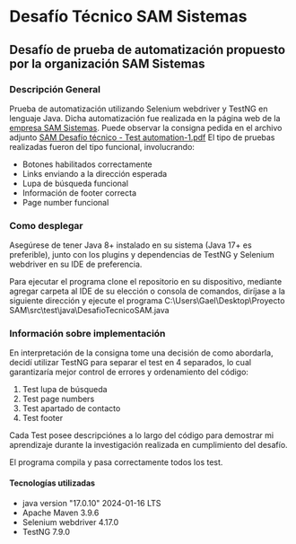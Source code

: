 # Desafío Técnico SAM Sistemas

## Desafío de prueba de automatización propuesto por la organización SAM Sistemas

### Descripción General

Prueba de automatización utilizando Selenium webdriver y TestNG en lenguaje Java. Dicha automatización fue realizada en la página web de la [empresa SAM Sistemas](https://www.samsistemas.com.ar/).
Puede observar la consigna pedida en el archivo adjunto [SAM Desafío técnico - Test automation-1.pdf](https://github.com/GaelRoldan/DesafioTecnicoSAM/blob/1c8493625125629eea7f42137fdab8bd9c22b0f7/%5BSAM%5D%20Desaf%C3%ADo%20t%C3%A9cnico%20-%20Test%20automation-1.pdf)
El tipo de pruebas realizadas fueron del tipo funcional, involucrando:

+ Botones habilitados correctamente
+ Links enviando a la dirección esperada
+ Lupa de búsqueda funcional
+ Información de footer correcta
+ Page number funcional

### Como desplegar

Asegúrese de tener Java 8+ instalado en su sistema (Java 17+ es preferible), junto con los plugins y dependencias de TestNG y Selenium webdriver en su IDE de preferencia.

Para ejecutar el programa clone el repositorio en su dispositivo, mediante agregar carpeta al IDE de su elección o consola de comandos, 
diríjase a la siguiente dirección y ejecute el programa C:\Users\Gael\Desktop\Proyecto SAM\src\test\java\DesafioTecnicoSAM.java

### Información sobre implementación

En interpretación de la consigna tome una decisión de como abordarla, decidí utilizar TestNG para separar el test en 4 separados, lo cual garantizaría mejor control de errores y ordenamiento del código:
1. Test lupa de búsqueda
2. Test page numbers
3. Test apartado de contacto
4. Test footer

Cada Test posee descripciónes a lo largo del código para demostrar mi aprendizaje durante la investigación realizada en cumplimiento del desafío.

El programa compila y pasa correctamente todos los test.

#### Tecnologías utilizadas
- java version "17.0.10" 2024-01-16 LTS
- Apache Maven 3.9.6
- Selenium webdriver 4.17.0
- TestNG 7.9.0

